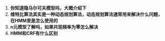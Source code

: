 1. **你知道隐马尔可夫模型吗，大概介绍下**
2. **维特比算法其实是一种动态规划算法，动态规划算法通常用来解决什么问题，在HMM里是怎么使用的**
3. **n元模型了解吗，如果共现频率为零怎么解决**
4. **HMM和CRF有什么区别**

